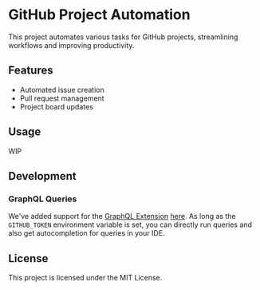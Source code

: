 # GitHub Project Automation

This project automates various tasks for GitHub projects, streamlining workflows and improving productivity.

## Features

- Automated issue creation
- Pull request management
- Project board updates

## Usage

WIP

## Development

### GraphQL Queries

We've added support for the [GraphQL Extension](https://plugins.jetbrains.com/plugin/8097-graphql) [here](./graphql.config.yml).
As long as the `GITHUB_TOKEN` environment variable is set, you can directly run
queries and also get autocompletion for queries in your IDE.

## License

This project is licensed under the MIT License.
